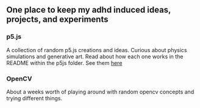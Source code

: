 ## One place to keep my adhd induced ideas, projects, and experiments 
### p5.js
A collection of random p5.js creations and ideas. Curious about physics simulations and generative art. Read about how each one works in the README within the p5js folder. See them [here](https://vladtheimpaler32.github.io/experiments/p5.js/) 
### OpenCV 
About a weeks worth of playing around with random opencv concepts and trying different things.
